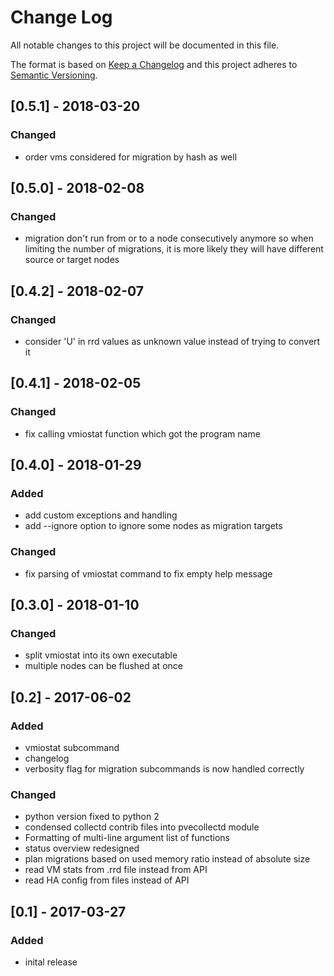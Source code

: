 # Change Log
All notable changes to this project will be documented in this file.

The format is based on [Keep a Changelog](http://keepachangelog.com/)
and this project adheres to [Semantic Versioning](http://semver.org/).

## [0.5.1] - 2018-03-20
### Changed
- order vms considered for migration by hash as well

## [0.5.0] - 2018-02-08
### Changed
- migration don't run from or to a node consecutively anymore so when
  limiting the number of migrations, it is more likely they will have
  different source or target nodes

## [0.4.2] - 2018-02-07
### Changed
- consider 'U' in rrd values as unknown value instead of trying to
  convert it

## [0.4.1] - 2018-02-05
### Changed
- fix calling vmiostat function which got the program name

## [0.4.0] - 2018-01-29
### Added
- add custom exceptions and handling
- add --ignore option to ignore some nodes as migration targets

### Changed
- fix parsing of vmiostat command to fix empty help message

## [0.3.0] - 2018-01-10
### Changed
- split vmiostat into its own executable
- multiple nodes can be flushed at once

## [0.2] - 2017-06-02
### Added
- vmiostat subcommand
- changelog
- verbosity flag for migration subcommands is now handled correctly

### Changed
- python version fixed to python 2
- condensed collectd contrib files into pvecollectd module
- Formatting of multi-line argument list of functions
- status overview redesigned
- plan migrations based on used memory ratio instead of absolute size
- read VM stats from .rrd file instead from API
- read HA config from files instead of API

## [0.1] - 2017-03-27
### Added
- inital release
